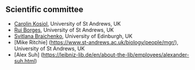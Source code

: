 ## Scientific committee

* [Carolin Kosiol](https://biology.st-andrews.ac.uk/kosiol-lab/), University of St Andrews, UK
* [Rui Borges](https://mrborges23.github.io/mypage/), University of St Andrews, UK
* [Svitlana Braichenko](https://institute-genetics-cancer.ed.ac.uk/research/research-groups-a-z/ponting-group), University of Edinburgh, UK
* [Mike Ritchie] (https://www.st-andrews.ac.uk/biology/people/mgr/), University of St Andrews, UK
* [Alex Suh] (https://leibniz-lib.de/en/about-the-lib/employees/alexander-suh.html)
  
